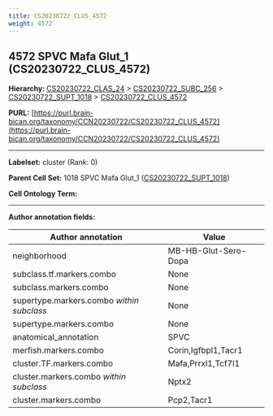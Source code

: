 ```yaml
---
title: CS20230722_CLUS_4572
weight: 4572
---
```

## 4572 SPVC Mafa Glut_1 (CS20230722_CLUS_4572)
<b>Hierarchy: </b>
[CS20230722_CLAS_24](../CS20230722_CLAS_24) >
[CS20230722_SUBC_256](../CS20230722_SUBC_256) >
[CS20230722_SUPT_1018](../CS20230722_SUPT_1018) >
[CS20230722_CLUS_4572](../CS20230722_CLUS_4572)

**PURL:** [https://purl.brain-bican.org/taxonomy/CCN20230722/CS20230722_CLUS_4572](https://purl.brain-bican.org/taxonomy/CCN20230722/CS20230722_CLUS_4572)

---


**Labelset:** cluster (Rank: 0)

**Parent Cell Set:** 1018 SPVC Mafa Glut_1 ([CS20230722_SUPT_1018](../CS20230722_SUPT_1018))



**Cell Ontology Term:** 

[MARKER GENES.]: #


---

[TRANSFERRED ANNOTATIONS.]: #


[AUTHOR ANNOTATION FIELDS.]: #


**Author annotation fields:**

| Author annotation | Value |
|-------------------|-------|
|neighborhood|MB-HB-Glut-Sero-Dopa|
|subclass.tf.markers.combo|None|
|subclass.markers.combo|None|
|supertype.markers.combo _within subclass_|None|
|supertype.markers.combo|None|
|anatomical_annotation|SPVC|
|merfish.markers.combo|Corin,Igfbpl1,Tacr1|
|cluster.TF.markers.combo|Mafa,Prrxl1,Tcf7l1|
|cluster.markers.combo _within subclass_|Nptx2|
|cluster.markers.combo|Pcp2,Tacr1|
